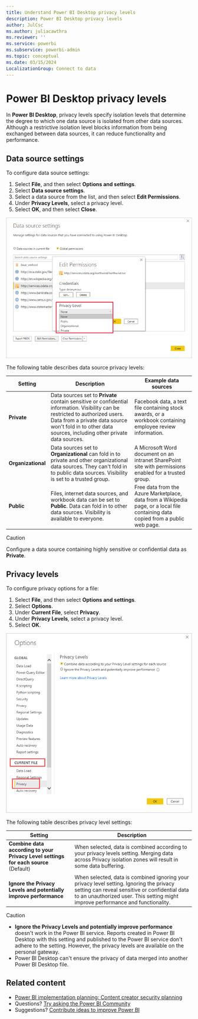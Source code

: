 ```yaml
---
title: Understand Power BI Desktop privacy levels
description: Power BI Desktop privacy levels
author: JulCsc
ms.author: juliacawthra
ms.reviewer: ''
ms.service: powerbi
ms.subservice: powerbi-admin
ms.topic: conceptual
ms.date: 03/15/2024
LocalizationGroup: Connect to data
---
```

# Power BI Desktop privacy levels

In **Power BI Desktop**, privacy levels specify isolation levels that determine the degree to which one data source is isolated from other data sources. Although a restrictive isolation level blocks information from being exchanged between data sources, it can reduce functionality and performance.

## Data source settings

To configure data source settings:

1. Select **File**, and then select  **Options and settings**.
1. Select **Data source settings**.
1. Select a data source from the list, and then select **Edit Permissions**.
1. Under **Privacy Levels**, select a privacy level.
1. Select **OK**, and then select **Close**.

![Screenshot of data source settings showing the edit permissions dialog highlighted.](media/desktop-privacy-levels/desktop_privacy-levels-2.png)

The following table describes data source privacy levels:

| Setting | Description | Example data sources |
| --- | --- | --- |
| **Private** |Data sources set to **Private** contain sensitive or confidential information. Visibility can be restricted to authorized users. Data from a private data source won't fold in to other data sources, including other private data sources. |Facebook data, a text file containing stock awards, or a workbook containing employee review information. |
| **Organizational** |Data sources set to **Organizational** can fold in to private and other organizational data sources. They can't fold in to public data sources. Visibility is set to a trusted group.  |A Microsoft Word document on an intranet SharePoint site with permissions enabled for a trusted group. |
| **Public** |Files, internet data sources, and workbook data can be set to **Public**. Data can fold in to other data sources. Visibility is available to everyone. |Free data from the Azure Marketplace, data from a Wikipedia page, or a local file containing data copied from a public web page. |

> [!CAUTION]
> Configure a data source containing highly sensitive or confidential data as **Private**.
## Privacy levels

To configure privacy options for a file:

1. Select **File**, and then select **Options and settings**.
1. Select **Options**.
1. Under **Current File**, select **Privacy**.
1. Under **Privacy Levels**, select a privacy level.
1. Select **OK**.

![Screenshot of the options dialog showing privacy level settings. Current file and privacy are highlighted.](media/desktop-privacy-levels/desktop_privacy-levels-1.png)

The following table describes privacy level settings:

 Setting | Description |
| --- | --- |
| **Combine data according to your Privacy Level settings for each source** (Default) | When selected, data is combined according to your privacy levels setting. Merging data across Privacy isolation zones will result in some data buffering.|
| **Ignore the Privacy Levels and potentially improve performance** | When selected, data is combined ignoring your privacy level setting. Ignoring the privacy setting can reveal sensitive or confidential data to an unauthorized user. This setting might improve performance and functionality.  |

> [!CAUTION]
>
> - **Ignore the Privacy Levels and potentially improve performance** doesn't work in the Power BI service. Reports created in Power BI Desktop with this setting and published to the Power BI service don't adhere to the setting. However, the privacy levels are available on the personal gateway.
> - Power BI Desktop can't ensure the privacy of data merged into another Power BI Desktop file.

## Related content

- [Power BI implementation planning: Content creator security planning](/power-bi/guidance/powerbi-implementation-planning-security-content-creator-planning#privacy-levels)
- Questions? [Try asking the Power BI Community](https://community.powerbi.com/)
- Suggestions? [Contribute ideas to improve Power BI](https://ideas.powerbi.com/)
